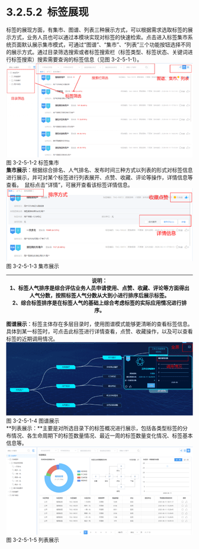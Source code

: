 # 3.2.5.2  标签展现

标签的展现方面，有集市、图谱、列表三种展示方式，可以根据需求选取标签的展示方式，业务人员也可以通过本模块实现对标签的快速检索。点击进入标签集市系统页面默认展示集市模式，可通过“图谱”、“集市”、“列表”三个功能按钮选择不同的展示方式。通过目录筛选搜索或者标签搜索栏（标签类型、标签状态、关键词进行标签搜索）搜索需要查询的标签信息（见图 3-2-5-1-1）。<br />![](<../../assets/images/(161).png#height=210&width=415>)<br />图 3-2-5-1-2 标签集市<br />**集市展示**：根据综合排名、人气排名、发布时间三种方式以列表的形式对标签信息进行展示，并可对某个标签进行列表展开、点赞、收藏、评论等操作，详情信息等查看。  鼠标点击“详情”，可展开查看该标签详情信息。<br />![](<../../assets/images/(162).png#height=162&width=415>)<br />图 3-2-5-1-3 集市展示

| 说明：<br />1、标签人气排序是综合评估业务人员申请使用、点赞、收藏、评论等方面得出人气分数，按照标签人气分数从大到小进行排序后展示标签。<br />2、综合标签排序是在标签人气的基础上综合考虑标签的实际应用情况进行排序。 |
| -------------------------------------------------------------------------------------------------------------------------------------------------------------------------------------------------------------------- |


**图谱展示**：标签主体存在多层目录时，使用图谱模式能够更清晰的查看标签信息。具体到某一标签时，可点击此标签进行详情查看，点赞、收藏操作，以及可以查看标签的近期调用情况。<br />![](<../../assets/images/(163).png#height=163&width=415>)<br />图 3-2-5-1-4 图谱展示<br />**列表展示：**主要是对所选目录下的标签概况进行展示，包括各类型标签的分布情况、各生命周期下的标签数量情况、最近一周的标签数量变化情况、标签基本信息等。<br />![](<../../assets/images/(164).png#height=196&width=415>)<br />图 3-2-5-1-5 列表展示
<a name="vIqgm"></a>